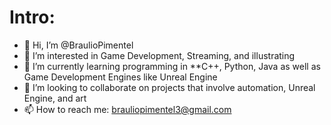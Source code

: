 # Intro:

- 👋 Hi, I’m @BraulioPimentel
- 👀 I’m interested in Game Development, Streaming, and illustrating
- 🌱 I’m currently learning programming in **C++, Python, Java as well as Game Development Engines like Unreal Engine
- 💞️ I’m looking to collaborate on projects that involve automation, Unreal Engine, and art
- 📫 How to reach me: brauliopimentel3@gmail.com

<!---
BraulioPimentel/BraulioPimentel is a ✨ special ✨ repository because its `README.md` (this file) appears on your GitHub profile.
You can click the Preview link to take a look at your changes.
--->
